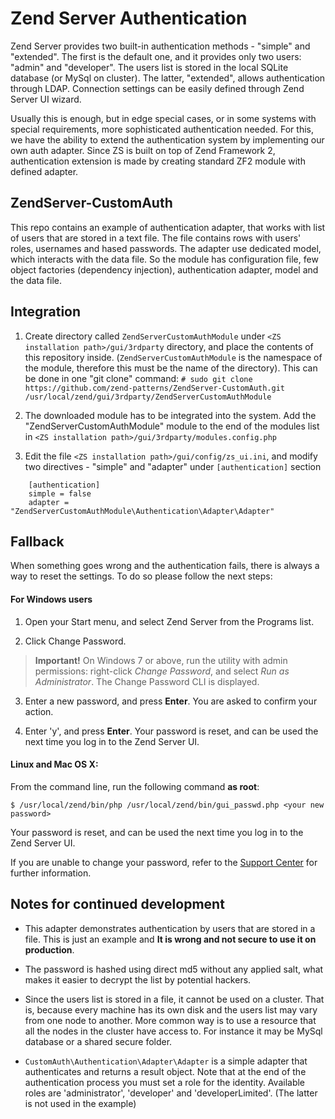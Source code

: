 # Zend Server Authentication

Zend Server provides two built-in authentication methods - "simple" and "extended". The first is the default one, and it provides 
only two users: "admin" and "developer". The users list is stored in the local SQLite database 
(or MySql on cluster). The latter, "extended", allows authentication through LDAP. Connection settings can be easily defined through 
Zend Server UI wizard.

Usually this is enough, but in edge special cases, or in some systems with special requirements, more sophisticated 
authentication needed. For this, we have the ability to extend the authentication system by implementing our own auth adapter. 
Since ZS is built on top of Zend Framework 2, authentication extension is made by creating standard ZF2 module with defined adapter.


## ZendServer-CustomAuth

This repo contains an example of authentication adapter, that works with list of users that are stored in a text file. The file contains rows 
with users' roles, usernames and hased passwords. The adapter use dedicated model, which interacts with the data file. So the module has configuration file, 
few object factories (dependency injection), authentication adapter, model and the data file.


## Integration

1. Create directory called `ZendServerCustomAuthModule` under `<ZS installation path>/gui/3rdparty` directory, and place the contents of this repository inside.
(`ZendServerCustomAuthModule` is the namespace of the module, therefore this must be the name of the directory). This can be done in one "git clone" command: 
`# sudo git clone https://github.com/zend-patterns/ZendServer-CustomAuth.git /usr/local/zend/gui/3rdparty/ZendServerCustomAuthModule`

2. The downloaded module has to be integrated into the system. 
Add the "ZendServerCustomAuthModule" module to the end of the modules list in `<ZS installation path>/gui/3rdparty/modules.config.php`

3. Edit the file `<ZS installation path>/gui/config/zs_ui.ini`, and modify two directives - "simple" and "adapter" under `[authentication]` section

```
    [authentication]
    simple = false
    adapter = "ZendServerCustomAuthModule\Authentication\Adapter\Adapter"
```


## Fallback

When something goes wrong and the authentication fails, there is always a way to reset the settings. To do so please follow the next steps:

#### For Windows users
1. Open your Start menu, and select Zend Server from the Programs list.

2. Click Change Password.
> **Important!** On Windows 7 or above, run the utility with admin permissions: right-click _Change Password_, and select _Run as Administrator_.
The Change Password CLI is displayed.

3. Enter a new password, and press **Enter**.
You are asked to confirm your action.

4. Enter 'y', and press **Enter**.
Your password is reset, and can be used the next time you log in to the Zend Server UI.

#### Linux and Mac OS X:
From the command line, run the following command **as root**:
```
$ /usr/local/zend/bin/php /usr/local/zend/bin/gui_passwd.php <your new password>
```
Your password is reset, and can be used the next time you log in to the Zend Server UI.

If you are unable to change your password, refer to the [Support Center](http://www.zend.com/en/support-center/support) for further information.

Notes for continued development
-------------------------------

* This adapter demonstrates authentication by users that are stored in a file. This is just an example and **It is wrong and not secure to 
use it on production**. 

* The password is hashed using direct md5 without any applied salt, what makes it easier to decrypt the list by potential hackers.

* Since the users list is stored in a file, it cannot be used on a cluster. That is, because every machine has its own disk and the users list may vary from 
one node to another. More common way is to use a resource that all the nodes in the cluster have access to. For instance it may be MySql database 
or a shared secure folder.

* `CustomAuth\Authentication\Adapter\Adapter` is a simple adapter that authenticates and returns a result object.
Note that at the end of the authentication process you must set a role for the identity. Available roles are 'administrator', 'developer' and 'developerLimited'.
(The latter is not used in the example)
